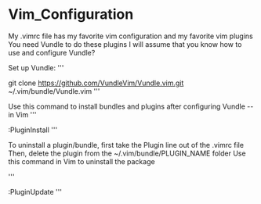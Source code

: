 # Vim_Configuration
My .vimrc file has my favorite vim configuration and my favorite vim plugins
You need Vundle to do these plugins
I will assume that you know how to use and configure Vundle?

Set up Vundle:
'''

git clone https://github.com/VundleVim/Vundle.vim.git ~/.vim/bundle/Vundle.vim
'''

Use this command to install bundles and plugins after configuring Vundle -- in Vim
'''

:PluginInstall
'''

To uninstall a plugin/bundle, first take the Plugin line out of the .vimrc file
Then, delete the plugin from the ~/.vim/bundle/PLUGIN_NAME folder
Use this command in Vim to uninstall the package

'''

:PluginUpdate
'''
